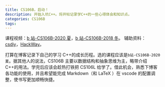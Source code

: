 ```yaml
---
title: CS106B，启动！
description: 开始入坑C++。将开帖记录学C++的一些心得体会和知识点。
categories: CS106B
tags:
---
```


课程视频：[b 站-CS106B-2020 夏](https://www.bilibili.com/video/BV1Hr4y137Do/?vd_source=4efd33acadc20776930caf2353235a75)，[b 站-CS106B-2018 冬](https://www.bilibili.com/video/BV1G7411k7jG/?vd_source=4efd33acadc20776930caf2353235a75)。
辅助资料：[csdiy](https://csdiy.wiki/%E7%BC%96%E7%A8%8B%E5%85%A5%E9%97%A8/CS106B_CS106X/)，[HackWay](https://hackway.org/docs/cs/freshman/cpp/cs106b)。

打算在博客记录下自己的学习 C++的成长历程。选的课程应该是`b站-CS106B-2020夏`。据其他人的说法，CS106B 主要以数据结构和抽象思维为主，略带介绍 C++的用法。学完后应该会趁热打铁把 CS106L 给学了。借此机会，熟悉下博客各功能的使用，并且希望能完成 Markdown（和 LaTeX ）在 vscode 的配置调整，使书写更加顺畅快捷。

